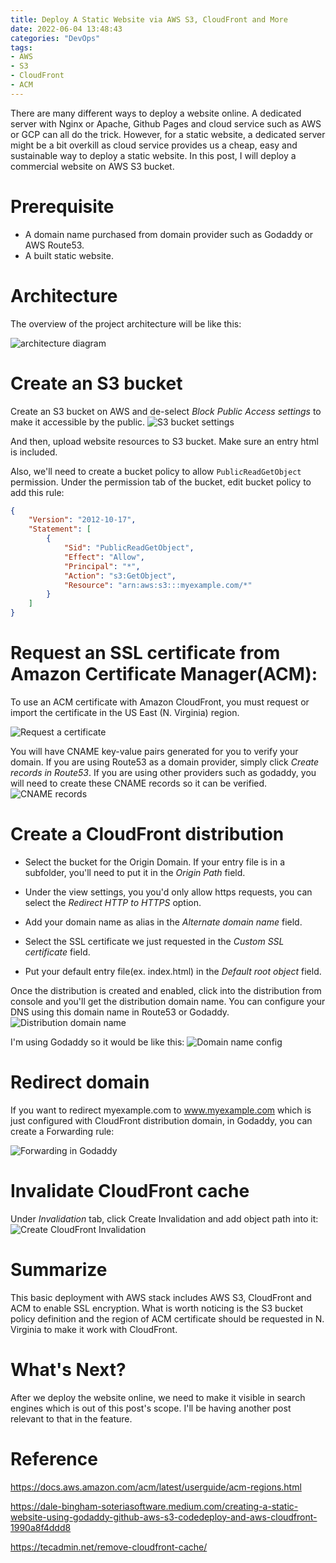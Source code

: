 ```yaml
---
title: Deploy A Static Website via AWS S3, CloudFront and More
date: 2022-06-04 13:48:43
categories: "DevOps"
tags:
- AWS
- S3
- CloudFront
- ACM
---
```


There are many different ways to deploy a website online. A dedicated server with Nginx or Apache, Github Pages and cloud service such as AWS or GCP can all do the trick. However, for a static website, a dedicated server might be a bit overkill as cloud service provides us a cheap, easy and sustainable way to deploy a static website. In this post, I will deploy a commercial website on AWS S3 bucket.

# Prerequisite
- A domain name purchased from domain provider such as Godaddy or AWS Route53.
- A built static website.

# Architecture
The overview of the project architecture will be like this:

![architecture diagram](https://cdn.jsdelivr.net/gh/playitsafe/cdn/img/20220604-static-website-architecture.jpg)
# Create an S3 bucket

Create an S3 bucket on AWS and de-select *Block Public Access settings* to make it accessible by the public.
![S3 bucket settings](https://cdn.jsdelivr.net/gh/playitsafe/cdn/img/2022-06-04-s3-enable-public-access.jpg)


And then, upload website resources to S3 bucket. Make sure an entry html is included.

Also, we'll need to create a bucket policy to allow `PublicReadGetObject` permission. Under the permission tab of the bucket, edit bucket policy to add this rule:
```json
{
    "Version": "2012-10-17",
    "Statement": [
        {
            "Sid": "PublicReadGetObject",
            "Effect": "Allow",
            "Principal": "*",
            "Action": "s3:GetObject",
            "Resource": "arn:aws:s3:::myexample.com/*"
        }
    ]
}
```

# Request an SSL certificate from Amazon Certificate Manager(ACM):
To use an ACM certificate with Amazon CloudFront, you must request or import the certificate in the US East (N. Virginia) region.

![Request a certificate](https://cdn.jsdelivr.net/gh/playitsafe/cdn/img/2022-06-04-request-acm.jpg)

You will have CNAME key-value pairs generated for you to verify your domain. If you are using Route53 as a domain provider, simply click *Create records in Route53*. If you are using other providers such as godaddy, you will need to create these CNAME records so it can be verified.
![CNAME records](https://cdn.jsdelivr.net/gh/playitsafe/cdn/img/20220604_cname_record.jpg)

# Create a CloudFront distribution
- Select the bucket for the Origin Domain. If your entry file is in a subfolder, you'll need to put it in the *Origin Path* field.

- Under the view settings, you you'd only allow https requests, you can select the *Redirect HTTP to HTTPS* option.

- Add your domain name as alias in the *Alternate domain name* field.

- Select the SSL certificate we just requested in the *Custom SSL certificate* field.

- Put your default entry file(ex. index.html) in the *Default root object* field.

Once the distribution is created and enabled, click into the distribution from console and you'll get the distribution domain name. You can configure your DNS using this domain name in Route53 or Godaddy.
![Distribution domain name](https://cdn.jsdelivr.net/gh/playitsafe/cdn/img/2022-06-04-domain-distribution-cname.jpg)

I'm using Godaddy so it would be like this:
![Domain name config](https://cdn.jsdelivr.net/gh/playitsafe/cdn/img/2022-06-04-domain-name-config.jpg)

# Redirect domain
If you want to redirect myexample.com to www.myexample.com which is just configured with CloudFront distribution domain, in Godaddy, you can create a Forwarding rule:

![Forwarding in Godaddy](https://cdn.jsdelivr.net/gh/playitsafe/cdn/img/2022-06-04_forwarding-in-godaddy.jpg)

# Invalidate CloudFront cache
Under *Invalidation* tab, click Create Invalidation and add object path into it:
![Create CloudFront Invalidation](https://cdn.jsdelivr.net/gh/playitsafe/cdn/img/2022-06-04-create-invalidation.jpg)

# Summarize
This basic deployment with AWS stack includes AWS S3, CloudFront and ACM to enable SSL encryption. What is worth noticing is the S3 bucket policy definition and the region of ACM certificate should be requested in N. Virginia to make it work with CloudFront.

# What's Next?
After we deploy the website online, we need to make it visible in search engines which is out of this post's scope. I'll be having another post relevant to that in the feature.

# Reference
https://docs.aws.amazon.com/acm/latest/userguide/acm-regions.html

https://dale-bingham-soteriasoftware.medium.com/creating-a-static-website-using-godaddy-github-aws-s3-codedeploy-and-aws-cloudfront-1990a8f4ddd8

https://tecadmin.net/remove-cloudfront-cache/